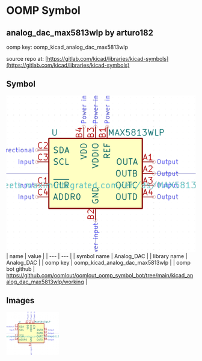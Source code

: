 # OOMP Symbol  
## analog_dac_max5813wlp  by arturo182  
  
oomp key: oomp_kicad_analog_dac_max5813wlp  
  
source repo at: [https://gitlab.com/kicad/libraries/kicad-symbols](https://gitlab.com/kicad/libraries/kicad-symbols)  
## Symbol  
  
[![working.png](working_600.png)](working.png)  
| name | value | 
| --- | --- | 
| symbol name | Analog_DAC | 
| library name | Analog_DAC | 
| oomp key | oomp_kicad_analog_dac_max5813wlp | 
| oomp bot github | https://github.com/oomlout/oomlout_oomp_symbol_bot/tree/main/kicad_analog_dac_max5813wlp/working | 
## Images  
  
[![working.png](working_140.png)](working.png)  
